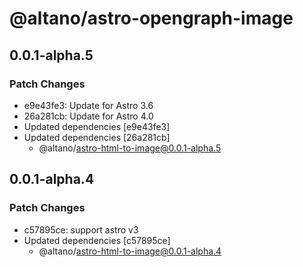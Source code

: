 # @altano/astro-opengraph-image

## 0.0.1-alpha.5

### Patch Changes

- e9e43fe3: Update for Astro 3.6
- 26a281cb: Update for Astro 4.0
- Updated dependencies [e9e43fe3]
- Updated dependencies [26a281cb]
  - @altano/astro-html-to-image@0.0.1-alpha.5

## 0.0.1-alpha.4

### Patch Changes

- c57895ce: support astro v3
- Updated dependencies [c57895ce]
  - @altano/astro-html-to-image@0.0.1-alpha.4
